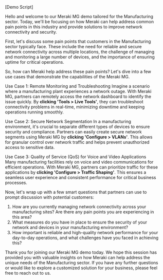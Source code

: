 [Demo Script]

Hello and welcome to our Meraki MG demo tailored for the Manufacturing sector. Today, we'll be focusing on how Meraki can help address common pain points in this industry and provide solutions to improve network connectivity and security.

First, let's discuss some pain points that customers in the Manufacturing sector typically face. These include the need for reliable and secure network connectivity across multiple locations, the challenge of managing and monitoring a large number of devices, and the importance of ensuring uptime for critical operations.

So, how can Meraki help address these pain points? Let's dive into a few use cases that demonstrate the capabilities of the Meraki MG.

Use Case 1: Remote Monitoring and Troubleshooting
Imagine a scenario where a manufacturing plant experiences a network outage. With Meraki MG, partners can remotely access the network dashboard to identify the issue quickly. By **clicking 'Tools > Live Tools'**, they can troubleshoot connectivity problems in real-time, minimizing downtime and keeping operations running smoothly.

Use Case 2: Secure Network Segmentation
In a manufacturing environment, it's crucial to separate different types of devices to ensure security and compliance. Partners can easily create secure network segments using Meraki MG by **clicking 'Configure > VLANs'**. This allows for granular control over network traffic and helps prevent unauthorized access to sensitive data.

Use Case 3: Quality of Service (QoS) for Voice and Video Applications
Many manufacturing facilities rely on voice and video communications for efficient operations. With Meraki MG, partners can prioritize traffic for these applications by **clicking 'Configure > Traffic Shaping'**. This ensures a seamless user experience and consistent performance for critical business processes.

Now, let's wrap up with a few smart questions that partners can use to prompt discussion with potential customers:

1. How are you currently managing network connectivity across your manufacturing sites? Are there any pain points you are experiencing in this area?
2. What measures do you have in place to ensure the security of your network and devices in your manufacturing environment?
3. How important is reliable and high-quality network performance for your day-to-day operations, and what challenges have you faced in achieving this?

Thank you for joining our Meraki MG demo today. We hope this session has provided you with valuable insights on how Meraki can help address the unique needs of the Manufacturing sector. If you have any further questions or would like to explore a customized solution for your business, please feel free to reach out to us.